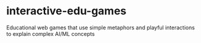 # interactive-edu-games
Educational web games that use simple metaphors and playful interactions to explain complex AI/ML concepts
